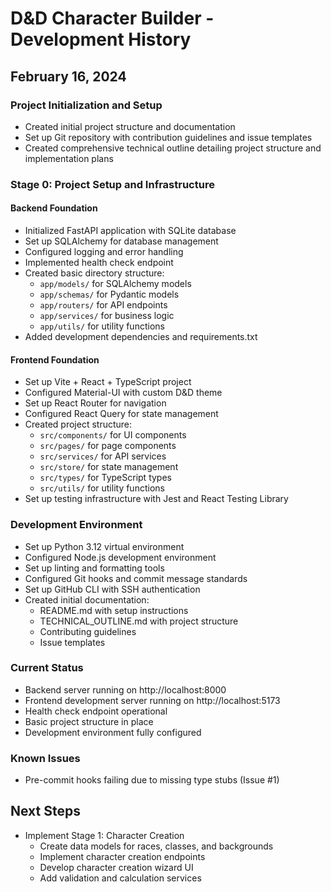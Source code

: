 # D&D Character Builder - Development History

## February 16, 2024

### Project Initialization and Setup
- Created initial project structure and documentation
- Set up Git repository with contribution guidelines and issue templates
- Created comprehensive technical outline detailing project structure and implementation plans

### Stage 0: Project Setup and Infrastructure
#### Backend Foundation
- Initialized FastAPI application with SQLite database
- Set up SQLAlchemy for database management
- Configured logging and error handling
- Implemented health check endpoint
- Created basic directory structure:
  - `app/models/` for SQLAlchemy models
  - `app/schemas/` for Pydantic models
  - `app/routers/` for API endpoints
  - `app/services/` for business logic
  - `app/utils/` for utility functions
- Added development dependencies and requirements.txt

#### Frontend Foundation
- Set up Vite + React + TypeScript project
- Configured Material-UI with custom D&D theme
- Set up React Router for navigation
- Configured React Query for state management
- Created project structure:
  - `src/components/` for UI components
  - `src/pages/` for page components
  - `src/services/` for API services
  - `src/store/` for state management
  - `src/types/` for TypeScript types
  - `src/utils/` for utility functions
- Set up testing infrastructure with Jest and React Testing Library

### Development Environment
- Set up Python 3.12 virtual environment
- Configured Node.js development environment
- Set up linting and formatting tools
- Configured Git hooks and commit message standards
- Set up GitHub CLI with SSH authentication
- Created initial documentation:
  - README.md with setup instructions
  - TECHNICAL_OUTLINE.md with project structure
  - Contributing guidelines
  - Issue templates

### Current Status
- Backend server running on http://localhost:8000
- Frontend development server running on http://localhost:5173
- Health check endpoint operational
- Basic project structure in place
- Development environment fully configured

### Known Issues
- Pre-commit hooks failing due to missing type stubs (Issue #1)

## Next Steps
- Implement Stage 1: Character Creation
  - Create data models for races, classes, and backgrounds
  - Implement character creation endpoints
  - Develop character creation wizard UI
  - Add validation and calculation services 